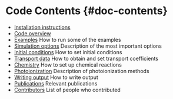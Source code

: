 # Code Contents {#doc-contents}

* [Installation instructions](documentation/installation.md)
* [Code overview](documentation/code_overview.md)
* [Examples](documentation/examples.md) How to run some of the examples
* [Simulation options](documentation/simulation_options.md) Description of the most important options
* [Initial conditions](documentation/initial_conditions.md) How to set initial conditions
* [Transport data](documentation/transport_data.md) How to obtain and set transport coefficients
* [Chemistry](documentation/chemistry.md) How to set up chemical reactions
* [Photoionization](documentation/photoionization.md) Description of photoionization methods
* [Writing output](documentation/writing_output.md) How to write output
* [Publications](documentation/publications.md) Relevant publications
* [Contributors](documentation/contributors.md) List of people who contributed
